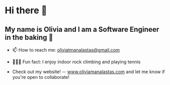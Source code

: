 # Hi there 👋 

## My name is Olivia and I am a Software Engineer in the baking 🍰
<!-- - 🌱 I'm currently learning: Typescript, Python, and I am also doing a deeper dive on Ruby on Rails and SQL -->
- 📫 How to reach me: oliviatmanalastas@gmail.com
- 🧘🏻‍♀️ Fun fact: I enjoy indoor rock climbing and playing tennis

- Check out my website! -- www.oliviamanalastas.com and let me know if you're open to collaborate!   



<!--
**omtmana/omtmana** is a ✨ _special_ ✨ repository because its `README.md` (this file) appears on your GitHub profile.

Here are some ideas to get you started:

- 🔭 I’m currently working on ...
- 🌱 I’m currently learning ...
- 👯 I’m looking to collaborate on ...
- 🤔 I’m looking for help with ...
- 💬 Ask me about ...
- 📫 How to reach me: ...
- 😄 Pronouns: ...
- ⚡ Fun fact: ...
-->
